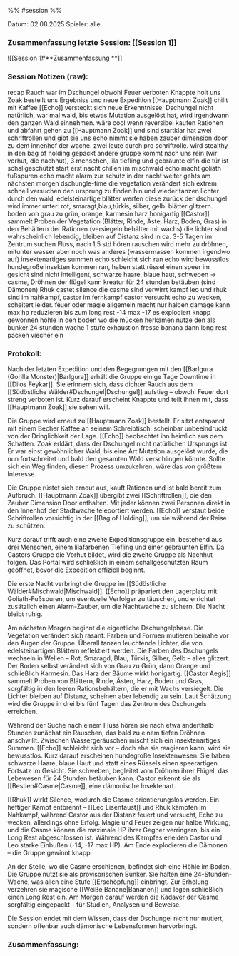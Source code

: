 %% #session %%

Datum: 02.08.2025
Spieler: alle

###  **Zusammenfassung letzte Session: [[Session 1]]**

![[Session 1#**Zusammenfassung **]]

###  **Session Notizen (raw):**
recap
Rauch war im Dschungel obwohl Feuer verboten
Knappte holt uns
Zoak bestellt uns
Ergebniss und neue Expedition
[[Hauptmann Zoak]] chillt mit Kaffee
[[Echo]] versteckt sich
neue Erkenntnisse: Dschungel nicht natürlich, war mal wald, bis etwas Mutation ausgelöst hat, wird irgendwann den ganzen Wald einnehmen.
wäre cool wenn reversibel
kaufen Rationen und abfahrt
gehen zu [[Hauptmann Zoak]] und sind startklar
hat zwei schriftrollen und gibt sie uns
echo nimmt sie
haben zauber dimension door zu dem innenhof der wache. zwei leute durch pro schriftrolle.
wird stealthy in den bag of holding gepackt
andere gruppe kommt nach uns rein (wir vorhut, die nachhut), 3 menschen, lila tiefling und gebräunte elfin
die tür ist schallgeschützt
start
erst nacht chillen im mischwald
echo macht goliath fußspuren
echo macht alarm zur schutz in der nacht
weiter gehts am nächsten morgen
dschungle-time
die vegetation verändert sich extrem schnell
versuchen den ursprung zu finden
hin und wieder tanzen lichter durch den wald, edelsteinartige blätter werfen diese zurück
der dschungel wird immer unter: rot, smaragt,blau,türkis, silber, gelb. blätter glitzern. boden von grau zu grün, orange, karmesin
harz honigartig
[[Castor]] sammelt Proben der Vegetation (Blätter, Rinde, Äste, Harz, Boden, Gras) in den Behältern der Rationen (versiegeln behälter mit wachs)
die lichter sind wahrscheinlich lebendig, bleiben auf Distanz
sind in ca. 3-5 Tagen im Zentrum
suchen Fluss, nach 1,5 std hören rauschen
wird mehr zu dröhnen, mitunter wasser aber noch was anderes (wassermassen kommen irgendwo auf)
insektenartiges summen
echo schleicht sich ran
echo wird bewusstlos
hundegroße insekten kommen ran, haben statt rüssel einen speer im gesicht
sind nicht intelligent, schwarze haare, blaue haut, schweben -> casme, Dröhnen der flügel kann kreatur für 24 stunden betäuben (sind Dämonen)
Rhuk castet silence
die casme sind verwirrt
kampf
leo und rhuk sind im nahkampf, castor im fernkampf
castor versucht echo zu wecken, scheitert leider.
feuer oder magie allgemein macht nur halben damage
kann max hp reduzieren bis zum long rest
-14 max
-17
es explodiert
knapp gewonnen
höhle in den boden wo die mücken herkamen
nutze den als bunker
24 stunden wache
1 stufe exhaustion
fresse banana
dann long rest
packen viecher ein


###  **Protokoll:**

Nach der letzten Expedition und den Begegnungen mit den [[Barlgura (Gorilla Monster)|Barlgura]] erhält die Gruppe einige Tage Downtime in [[Dilos Feykar]]. Sie erinnern sich, dass dichter Rauch aus dem [[Südöstliche Wälder#Dschungel|Dschungel]] aufstieg – obwohl Feuer dort streng verboten ist. Kurz darauf erscheint Knappte und teilt ihnen mit, dass [[Hauptmann Zoak]] sie sehen will.

Die Gruppe wird erneut zu [[Hauptmann Zoak]] bestellt. Er sitzt entspannt mit einem Becher Kaffee an seinem Schreibtisch, scheinbar unbeeindruckt von der Dringlichkeit der Lage. [[Echo]] beobachtet ihn heimlich aus dem Schatten. Zoak erklärt, dass der Dschungel nicht natürlichen Ursprungs ist. Er war einst gewöhnlicher Wald, bis eine Art Mutation ausgelöst wurde, die nun fortschreitet und bald den gesamten Wald verschlingen könnte. Sollte sich ein Weg finden, diesen Prozess umzukehren, wäre das von größtem Interesse.

Die Gruppe rüstet sich erneut aus, kauft Rationen und ist bald bereit zum Aufbruch. [[Hauptmann Zoak]] übergibt zwei [[Schriftrollen]], die den Zauber Dimension Door enthalten. Mit jeder können zwei Personen direkt in den Innenhof der Stadtwache teleportiert werden. [[Echo]] verstaut beide Schriftrollen vorsichtig in der [[Bag of Holding]], um sie während der Reise zu schützen.

Kurz darauf trifft auch eine zweite Expeditionsgruppe ein, bestehend aus drei Menschen, einem lilafarbenen Tiefling und einer gebräunten Elfin. Da Castors Gruppe die Vorhut bildet, wird die zweite Gruppe als Nachhut folgen. Das Portal wird schließlich in einem schallgeschützten Raum geöffnet, bevor die Expedition offiziell beginnt.

Die erste Nacht verbringt die Gruppe im [[Südöstliche Wälder#Mischwald|Mischwald]]. [[Echo]] präpariert den Lagerplatz mit Goliath-Fußspuren, um eventuelle Verfolger zu täuschen, und errichtet zusätzlich einen Alarm-Zauber, um die Nachtwache zu sichern. Die Nacht bleibt ruhig.

Am nächsten Morgen beginnt die eigentliche Dschungelphase. Die Vegetation verändert sich rasant: Farben und Formen mutieren beinahe vor den Augen der Gruppe. Überall tanzen leuchtende Lichter, die von edelsteinartigen Blättern reflektiert werden. Die Farben des Dschungels wechseln in Wellen – Rot, Smaragd, Blau, Türkis, Silber, Gelb – alles glitzert. Der Boden selbst verändert sich von Grau zu Grün, dann Orange und schließlich Karmesin. Das Harz der Bäume wirkt honigartig. [[Castor Aegis]] sammelt Proben von Blättern, Rinde, Ästen, Harz, Boden und Gras, sorgfältig in den leeren Rationsbehältern, die er mit Wachs versiegelt. Die Lichter bleiben auf Distanz, scheinen aber lebendig zu sein. Laut Schätzung wird die Gruppe in drei bis fünf Tagen das Zentrum des Dschungels erreichen.

Während der Suche nach einem Fluss hören sie nach etwa anderthalb Stunden zunächst ein Rauschen, das bald zu einem tiefen Dröhnen anschwillt. Zwischen Wassergeräuschen mischt sich ein insektenartiges Summen. [[Echo]] schleicht sich vor – doch ehe sie reagieren kann, wird sie bewusstlos. Kurz darauf erscheinen hundegroße Insektenwesen. Sie haben schwarze Haare, blaue Haut und statt eines Rüssels einen speerartigen Fortsatz im Gesicht. Sie schweben, begleitet vom Dröhnen ihrer Flügel, das Lebewesen für 24 Stunden betäuben kann. Castor erkennt sie als [[Bestien#Casme|Casme]], eine dämonische Insektenart.

[[Rhuk]] wirkt Silence, wodurch die Casme orientierungslos werden. Ein heftiger Kampf entbrennt – [[Leo Eisenfaust]] und Rhuk kämpfen im Nahkampf, während Castor aus der Distanz feuert und versucht, Echo zu wecken, allerdings ohne Erfolg. Magie und Feuer zeigen nur halbe Wirkung, und die Casme können die maximale HP ihrer Gegner verringern, bis ein Long Rest abgeschlossen ist. Während des Kampfes erleiden Castor und Leo starke Einbußen (-14, -17 max HP). Am Ende explodieren die Dämonen – die Gruppe gewinnt knapp.

An der Stelle, wo die Casme erschienen, befindet sich eine Höhle im Boden. Die Gruppe nutzt sie als provisorischen Bunker. Sie halten eine 24-Stunden-Wache, was allen eine Stufe [[Erschöpfung]] einbringt. Zur Erholung verzehren sie magische [[Weiße Banane|Bananen]] und legen schließlich einen Long Rest ein. Am Morgen darauf werden die Kadaver der Casme sorgfältig eingepackt – für Studien, Analysen und Beweise.

Die Session endet mit dem Wissen, dass der Dschungel nicht nur mutiert, sondern offenbar auch dämonische Lebensformen hervorbringt.

### **Zusammenfassung:**



